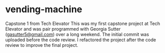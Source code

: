 # vending-machine
Capstone 1 from Tech Elevator
This was my first capstone project at Tech Elevator and was pair programmed with Georgia Sutter (gasutter5@gmail.com) over a long weekend. 
The initial commit was uploaded before the code review. I refactored the project after the code review to improve the final project.  
